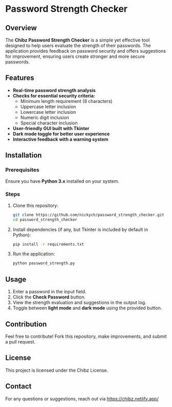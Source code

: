 # Password Strength Checker

## Overview
The **Chibz Password Strength Checker** is a simple yet effective tool designed to help users evaluate the strength of their passwords. The application provides feedback on password security and offers suggestions for improvement, ensuring users create stronger and more secure passwords.

## Features
- **Real-time password strength analysis**
- **Checks for essential security criteria:**
  - Minimum length requirement (8 characters)
  - Uppercase letter inclusion
  - Lowercase letter inclusion
  - Numeric digit inclusion
  - Special character inclusion
- **User-friendly GUI built with Tkinter**
- **Dark mode toggle for better user experience**
- **Interactive feedback with a warning system**

## Installation
### Prerequisites
Ensure you have **Python 3.x** installed on your system.

### Steps
1. Clone this repository:
   ```bash
   git clone https://github.com/nickych/password_strength_checker.git
   cd password_strength_checker
   ```
2. Install dependencies (if any, but Tkinter is included by default in Python):
   ```bash
   pip install -r requirements.txt
   ```
3. Run the application:
   ```bash
   python password_strength.py
   ```

## Usage
1. Enter a password in the input field.
2. Click the **Check Password** button.
3. View the strength evaluation and suggestions in the output log.
4. Toggle between **light mode** and **dark mode** using the provided button.

## Contribution
Feel free to contribute! Fork this repository, make improvements, and submit a pull request.

## License
This project is licensed under the Chibz License.

## Contact
For any questions or suggestions, reach out via https://chibz.netlify.app/

